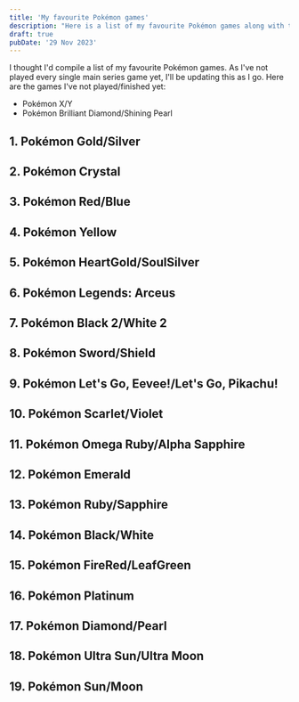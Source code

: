 ```yaml
---
title: 'My favourite Pokémon games'
description: "Here is a list of my favourite Pokémon games along with the reasons why."
draft: true
pubDate: '29 Nov 2023'
---
```


I thought I'd compile a list of my favourite Pokémon games. As I've not played every single main series game yet, I'll be updating this as I go. Here are the games I've not played/finished yet:

* Pokémon X/Y
* Pokémon Brilliant Diamond/Shining Pearl

## 1. Pokémon Gold/Silver
## 2. Pokémon Crystal
## 3. Pokémon Red/Blue
## 4. Pokémon Yellow
## 5. Pokémon HeartGold/SoulSilver
## 6. Pokémon Legends: Arceus
## 7. Pokémon Black 2/White 2
## 8. Pokémon Sword/Shield
## 9. Pokémon Let's Go, Eevee!/Let's Go, Pikachu!
## 10. Pokémon Scarlet/Violet
## 11. Pokémon Omega Ruby/Alpha Sapphire
## 12. Pokémon Emerald
## 13. Pokémon Ruby/Sapphire
## 14. Pokémon Black/White
## 15. Pokémon FireRed/LeafGreen
## 16. Pokémon Platinum
## 17. Pokémon Diamond/Pearl
## 18. Pokémon Ultra Sun/Ultra Moon
## 19. Pokémon Sun/Moon